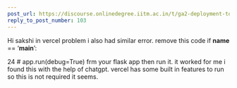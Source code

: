 ```yaml
---
post_url: https://discourse.onlinedegree.iitm.ac.in/t/ga2-deployment-tools-discussion-thread-tds-jan-2025/161120/129
reply_to_post_number: 103
---
```

Hi sakshi in vercel problem i also had similar error. remove this code if **name** == ‘**main**’:

24 # app.run(debug=True) frm your flask app then run it. it worked for me i found this with the help of chatgpt. vercel has some built in features to run so this is not required it seems.